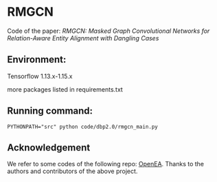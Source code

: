 # RMGCN
Code of the paper: _RMGCN: Masked Graph Convolutional Networks for Relation-Aware Entity Alignment with Dangling Cases_
## Environment:
Tensorflow 1.13.x-1.15.x

more packages listed in requirements.txt

## Running command:

```
PYTHONPATH="src" python code/dbp2.0/rmgcn_main.py
```
## Acknowledgement 
We refer to some codes of the following repo: [OpenEA](https://github.com/nju-websoft/OpenEA). Thanks to the authors and contributors of the above project.
